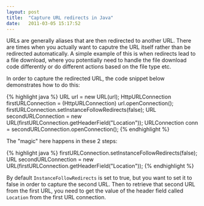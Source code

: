 ```yaml
---
layout: post
title:  "Capture URL redirects in Java"
date:   2011-03-05 15:17:52
---
```


URLs are generally aliases that are then redirected to another URL. There are times when you actually want to caputre the URL itself rather than be redirected automatically. A simple example of this is when redirects lead to a file download, where you potentially need to handle the file download code differently or do different actions based on the file type etc.

In order to capture the redirected URL, the code snippet below demonstrates how to do this:

{% highlight java %}
URL url = new URL(url);
HttpURLConnection firstURLConnection = (HttpURLConnection) url.openConnection();
firstURLConnection.setInstanceFollowRedirects(false);
URL secondURLConnection = new URL(firstURLConnection.getHeaderField("Location"));
URLConnection conn = secondURLConnection.openConnection();
{% endhighlight %}

The "magic" here happens in these 2 steps:

{% highlight java %}
firstURLConnection.setInstanceFollowRedirects(false);
URL secondURLConnection = new URL(firstURLConnection.getHeaderField("Location"));
{% endhighlight %}

By default ```InstanceFollowRedirects``` is set to true, but you want to set it to false in order to capture the second URL. Then to retrieve that second URL from the first URL, you need to get the value of the header field called ```Location``` from the first URL connection.